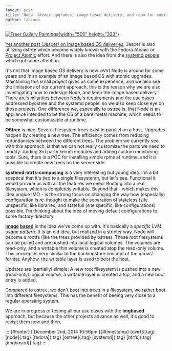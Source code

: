 ```yaml
---
layout: post
title: "Node: Atomic upgrades, image based delivery, and room for customization"
author: fabiand
---
```




[![Freer Gallery
Paintings](https://farm5.staticflickr.com/4039/4191970931_7e48b8000a.jpg){width="500"
height="333"}](https://www.flickr.com/photos/mr_t_in_dc/4191970931 "Freer Gallery Paintings by Mr.TinDC, on Flickr")

[Yet another post (Jasper) on image based OS
deliveries](http://blog.mecheye.net/2014/11/why-package-managers-are-not-my-ideal-software-distribution-mechanism/).
Jasper is also utilizing ostree which become widely known with the
Fedora Atomic or [Project Atomic](http://projectatomic.io/) effort. And
there is also the idea from the [systemd
people](http://0pointer.net/blog/revisiting-how-we-put-together-linux-systems.html)
which got some attention.

It's not that image based OS delivery is new. oVirt Node is around for
some years and *is* an example of an image based OS with atomic
upgrades. Maintaining this small project gives us some experience, and
we also see the limitations of our current approach, this is the reason
why we are also investigating how to redesign Node, and keep the image
based delivery. There are similarities between Node's requirements and
the use cases addressed byostree and the systemd people, so we also keep
close eye on those projects. One difference we, especially to ostree is,
that Node is an appliance intended to be the OS of a bare-metal machine,
which needs to be somewhat customizable at runtime.

**OStree** is nice. Several filesystem trees exist in parallel on a
host. Upgrades happen by creating a new tree. The efficiency comes from
reducing redundancies between the different trees. The problem we
currently see with this approach, is that we can not really customize
the parts we need to modify: Adding 3rd party kernel modules and adding
custom monitoring tools. Sure, there is a POC for installing simple rpms
at runtime, and it is possible to create new trees on the server side.

**systemd-btrfs-composing** is a very interesting but young idea. I'm a
bit sceptical that it's tied to a single filesystemn, but let's see.
Functional it would provide us with all the features we need: Booting
into a real filesystem, which is completely writable. Beyond that -
which makes this idea unqiue IMO - is the strong focus on changing the
way how (especially) configuration is re-thought to make the separation
of stateless (site unspecific, like libraries) and statefull (site
specific, like configurations) possible. I'm thinking about the idea of
moving default configurations to some factory directory.

[**image**](http://github.com/fabiand/imgbased)
[**based**](http://dummdida.tumblr.com/tagged/imgbased) is the idea
we've come up with. It's basically a *specific LVM usage pattern*. It is
an old idea, but realized in a stricter way. Node will become a rootfs
(like the trees provided by ostree). Those root filesystems can be
pulled and are pushed into local logical volumes. The volumes are
read-only, and a writable thin volume is created atop the read-only
volume. This concept is very similar to the backingstore concept of the
qcow2 format. Anyhow, the writable layer is used to boot the host.

Updates are (partially) simple: A new root filesystem is pushed into a
new (read-only) logical volume, a writable layer is created a top, and a
new boot entry is added.

Compared to ostree, we don't boot into trees in a filesystem, we rather
boot into different filesystems. This has the benefit of beeing very
close to a regular operating system.

We are in progress of testing all our use cases with the **imgbased**
approach, but because the other projects advance as well, it's good to
revisit them now and then.

::: {#footer}
[ December 2nd, 2014 10:56pm ]{#timestamp} [ovirt]{.tag} [node]{.tag}
[fedora]{.tag} [ostree]{.tag} [systemd]{.tag} [btrfs]{.tag}
[imgbased]{.tag}
:::
